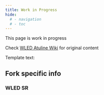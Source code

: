 ```yaml
---
title: Work in Progress
hide:
  # - navigation
  # - toc
---
```


This page is work in progress

Check [WLED Atuline Wiki](https://github.com/atuline/WLED/wiki/) for original content


Template text:

## Fork specific info

### WLED SR

